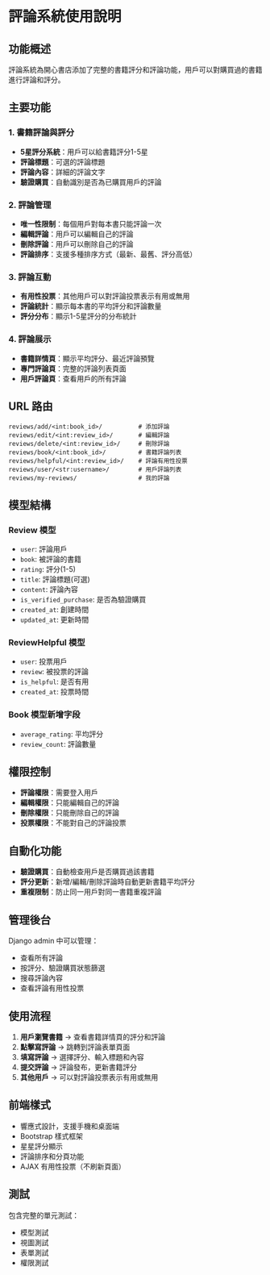 # 評論系統使用說明

## 功能概述

評論系統為開心書店添加了完整的書籍評分和評論功能，用戶可以對購買過的書籍進行評論和評分。

## 主要功能

### 1. 書籍評論與評分
- **5星評分系統**：用戶可以給書籍評分1-5星
- **評論標題**：可選的評論標題
- **評論內容**：詳細的評論文字
- **驗證購買**：自動識別是否為已購買用戶的評論

### 2. 評論管理
- **唯一性限制**：每個用戶對每本書只能評論一次
- **編輯評論**：用戶可以編輯自己的評論
- **刪除評論**：用戶可以刪除自己的評論
- **評論排序**：支援多種排序方式（最新、最舊、評分高低）

### 3. 評論互動
- **有用性投票**：其他用戶可以對評論投票表示有用或無用
- **評論統計**：顯示每本書的平均評分和評論數量
- **評分分布**：顯示1-5星評分的分布統計

### 4. 評論展示
- **書籍詳情頁**：顯示平均評分、最近評論預覽
- **專門評論頁**：完整的評論列表頁面
- **用戶評論頁**：查看用戶的所有評論

## URL 路由

```
reviews/add/<int:book_id>/          # 添加評論
reviews/edit/<int:review_id>/       # 編輯評論
reviews/delete/<int:review_id>/     # 刪除評論
reviews/book/<int:book_id>/         # 書籍評論列表
reviews/helpful/<int:review_id>/    # 評論有用性投票
reviews/user/<str:username>/        # 用戶評論列表
reviews/my-reviews/                 # 我的評論
```

## 模型結構

### Review 模型
- `user`: 評論用戶
- `book`: 被評論的書籍
- `rating`: 評分(1-5)
- `title`: 評論標題(可選)
- `content`: 評論內容
- `is_verified_purchase`: 是否為驗證購買
- `created_at`: 創建時間
- `updated_at`: 更新時間

### ReviewHelpful 模型
- `user`: 投票用戶
- `review`: 被投票的評論
- `is_helpful`: 是否有用
- `created_at`: 投票時間

### Book 模型新增字段
- `average_rating`: 平均評分
- `review_count`: 評論數量

## 權限控制

- **評論權限**：需要登入用戶
- **編輯權限**：只能編輯自己的評論
- **刪除權限**：只能刪除自己的評論
- **投票權限**：不能對自己的評論投票

## 自動化功能

- **驗證購買**：自動檢查用戶是否購買過該書籍
- **評分更新**：新增/編輯/刪除評論時自動更新書籍平均評分
- **重複限制**：防止同一用戶對同一書籍重複評論

## 管理後台

Django admin 中可以管理：
- 查看所有評論
- 按評分、驗證購買狀態篩選
- 搜尋評論內容
- 查看評論有用性投票

## 使用流程

1. **用戶瀏覽書籍** → 查看書籍詳情頁的評分和評論
2. **點擊寫評論** → 跳轉到評論表單頁面
3. **填寫評論** → 選擇評分、輸入標題和內容
4. **提交評論** → 評論發布，更新書籍評分
5. **其他用戶** → 可以對評論投票表示有用或無用

## 前端樣式

- 響應式設計，支援手機和桌面端
- Bootstrap 樣式框架
- 星星評分顯示
- 評論排序和分頁功能
- AJAX 有用性投票（不刷新頁面）

## 測試

包含完整的單元測試：
- 模型測試
- 視圖測試  
- 表單測試
- 權限測試
